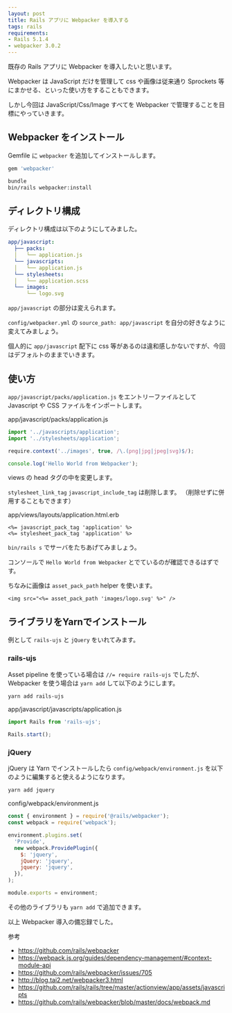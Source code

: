 ```yaml
---
layout: post
title: Rails アプリに Webpacker を導入する
tags: rails
requirements:
- Rails 5.1.4
- webpacker 3.0.2
---
```


既存の Rails アプリに Webpacker を導入したいと思います。

Webpacker は JavaScript だけを管理して css や画像は従来通り Sprockets 等にまかせる、といった使い方をすることもできます。

しかし今回は JavaScript/Css/Image すべてを Webpacker で管理することを目標にやっていきます。

## Webpacker をインストール

Gemfile に `webpacker` を追加してインストールします。

```ruby
gem 'webpacker'
```

```bash
bundle
bin/rails webpacker:install
```

## ディレクトリ構成

ディレクトリ構成は以下のようにしてみました。

```yml
app/javascript:
  ├── packs:
  │   └── application.js
  └── javascripts:
  │   └── application.js
  └── stylesheets:
  │   └── application.scss
  └── images:
      └── logo.svg
```

`app/javascript` の部分は変えられます。

`config/webpacker.yml` の `source_path: app/javascript` を自分の好きなように変えてみましょう。

個人的に `app/javascript` 配下に css 等があるのは違和感しかないですが、今回はデフォルトのままでいきます。

## 使い方

`app/javascript/packs/application.js` をエントリーファイルとして Javascript や CSS ファイルをインポートします。

app/javascript/packs/application.js

```javascript
import '../javascripts/application';
import '../stylesheets/application';

require.context('../images', true, /\.(png|jpg|jpeg|svg)$/);

console.log('Hello World from Webpacker');
```

views の head タグの中を変更します。

`stylesheet_link_tag` `javascript_include_tag` は削除します。
（削除せずに併用することもできます）


app/views/layouts/application.html.erb

```erb
<%= javascript_pack_tag 'application' %>
<%= stylesheet_pack_tag 'application' %>
```

`bin/rails s` でサーバをたちあげてみましょう。

コンソールで `Hello World from Webpacker` とでているのが確認できるはずです。

ちなみに画像は `asset_pack_path` helper を使います。

```erb
<img src="<%= asset_pack_path 'images/logo.svg' %>" />
```

## ライブラリをYarnでインストール

例として `rails-ujs` と `jQuery` をいれてみます。

### rails-ujs

Asset pipeline を使っている場合は `//= require rails-ujs` でしたが、
Webpacker を使う場合は `yarn add` して以下のようにします。

```bash
yarn add rails-ujs
```

app/javascript/javascripts/application.js

```javascript
import Rails from 'rails-ujs';

Rails.start();
```

### jQuery

jQuery は Yarn でインストールしたら `config/webpack/environment.js` を以下のように編集すると使えるようになります。

```bash
yarn add jquery
```

config/webpack/environment.js

```javascript
const { environment } = require('@rails/webpacker');
const webpack = require('webpack');

environment.plugins.set(
  'Provide',
  new webpack.ProvidePlugin({
    $: 'jquery',
    jQuery: 'jquery',
    jquery: 'jquery',
  }),
);

module.exports = environment;
```

その他のライブラリも `yarn add` で追加できます。

以上 Webpacker 導入の備忘録でした。


参考

- <https://github.com/rails/webpacker>
- <https://webpack.js.org/guides/dependency-management/#context-module-api>
- <https://github.com/rails/webpacker/issues/705>
- <http://blog.tai2.net/webpacker3.html>
- <https://github.com/rails/rails/tree/master/actionview/app/assets/javascripts>
- <https://github.com/rails/webpacker/blob/master/docs/webpack.md>
